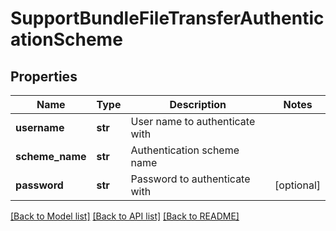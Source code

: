 # SupportBundleFileTransferAuthenticationScheme

## Properties
Name | Type | Description | Notes
------------ | ------------- | ------------- | -------------
**username** | **str** | User name to authenticate with | 
**scheme_name** | **str** | Authentication scheme name | 
**password** | **str** | Password to authenticate with | [optional] 

[[Back to Model list]](../README.md#documentation-for-models) [[Back to API list]](../README.md#documentation-for-api-endpoints) [[Back to README]](../README.md)

